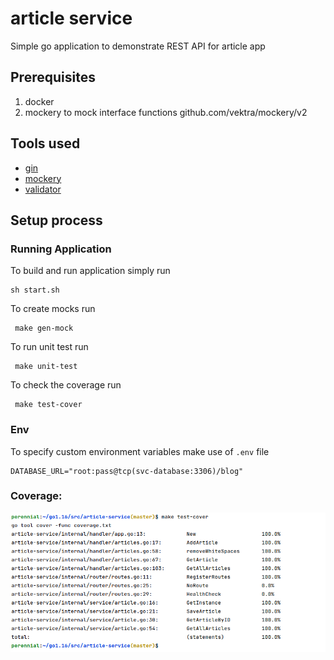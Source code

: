 # article service
Simple go application to demonstrate REST API for article app

## Prerequisites
1. docker 
2. mockery to mock interface functions github.com/vektra/mockery/v2

## Tools used
- [gin](https://github.com/gin-gonic/gin)
- [mockery](https://github.com/vektra/mockery)
- [validator](https://github.com/go-playground/validator)

## Setup process
### Running Application
To build and run application simply run

```shell
sh start.sh
```

To create mocks run
   ```shell 
    make gen-mock 
   ```
To run unit test run 
   ```shell 
    make unit-test 
   ```

To check the coverage run
```shell
 make test-cover
```

### Env
To specify custom environment variables make use of `.env` file
```shell
DATABASE_URL="root:pass@tcp(svc-database:3306)/blog"
```
### Coverage:
![Coverage](./docs/coverage.png "Coverage")